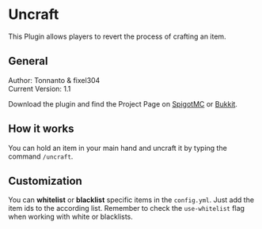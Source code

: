 # Uncraft
This Plugin allows players to revert the process of crafting an item.

## General
Author: Tonnanto & fixel304  
Current Version: 1.1


Download the plugin and find the Project Page on [SpigotMC](https://www.spigotmc.org/resources/uncraft.103187/) or [Bukkit](https://www.curseforge.com/minecraft/bukkit-plugins/uncraft).

## How it works
You can hold an item in your main hand and uncraft it by typing the command `/uncraft`.

## Customization
You can **whitelist** or **blacklist** specific items in the `config.yml`.
Just add the item ids to the according list.
Remember to check the `use-whitelist` flag when working with white or blacklists.

